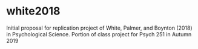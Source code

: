 # white2018

Initial proposal for replication project of White, Palmer, and Boynton (2018) in Psychological Science. 
Portion of class project for Psych 251 in Autumn 2019